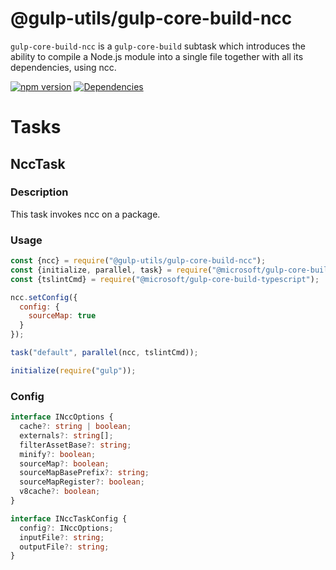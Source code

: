 # @gulp-utils/gulp-core-build-ncc

`gulp-core-build-ncc` is a `gulp-core-build` subtask which introduces the ability to compile a Node.js module into a single file together with all its dependencies, using ncc.

[![npm version](https://badge.fury.io/js/%40gulp-utils%2Fgulp-core-build-ncc.svg)](https://badge.fury.io/js/%40gulp-utils%2Fgulp-core-build-ncc)
[![Dependencies](https://david-dm.org/tnc1997/gulp-utils%3Fpath%3Dlibraries%2Fgulp-core-build-ncc.svg)](https://david-dm.org/tnc1997/gulp-utils?path=libraries/gulp-core-build-ncc)

# Tasks

## NccTask

### Description
This task invokes ncc on a package.

### Usage
```javascript
const {ncc} = require("@gulp-utils/gulp-core-build-ncc");
const {initialize, parallel, task} = require("@microsoft/gulp-core-build");
const {tslintCmd} = require("@microsoft/gulp-core-build-typescript");

ncc.setConfig({
  config: {
    sourceMap: true
  }
});

task("default", parallel(ncc, tslintCmd));

initialize(require("gulp"));
```

### Config
```typescript
interface INccOptions {
  cache?: string | boolean;
  externals?: string[];
  filterAssetBase?: string;
  minify?: boolean;
  sourceMap?: boolean;
  sourceMapBasePrefix?: string;
  sourceMapRegister?: boolean;
  v8cache?: boolean;
}

interface INccTaskConfig {
  config?: INccOptions;
  inputFile?: string;
  outputFile?: string;
}
```

